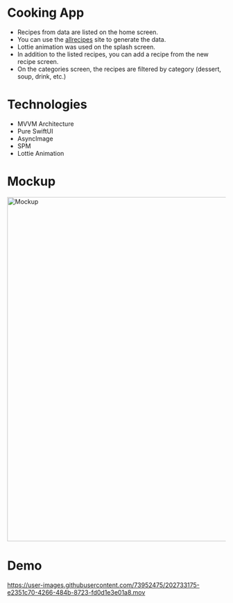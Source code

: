 # Cooking App

- Recipes from data are listed on the home screen.
- You can use the <a href="https://www.allrecipes.com">allrecipes</a> site to generate the data.
- Lottie animation was used on the splash screen.
- In addition to the listed recipes, you can add a recipe from the new recipe screen.
- On the categories screen, the recipes are filtered by category (dessert, soup, drink, etc.)

# Technologies

- MVVM Architecture 
- Pure SwiftUI
- AsyncImage
- SPM
- Lottie Animation

# Mockup

<img width="792" alt="Mockup" src="https://user-images.githubusercontent.com/73952475/203160500-786725b4-0ee8-4e83-8792-66c9604a5a13.png">

# Demo

https://user-images.githubusercontent.com/73952475/202733175-e2351c70-4266-484b-8723-fd0d1e3e01a8.mov


 
